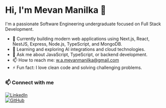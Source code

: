 # Hi, I'm Mevan Manilka 👋

I'm a passionate Software Engineering undergraduate focused on Full Stack Development.

- 🔭 Currently building modern web applications using Next.js, React, NestJS, Express, Node.js, TypeScript, and MongoDB.
- 🌱 Learning and exploring AI integrations and cloud technologies.
- 💬 Ask me about JavaScript, TypeScript, or backend development.
- 📫 How to reach me: w.a.mevanmanilka@gmail.com
- ⚡ Fun fact: I love clean code and solving challenging problems.


### 📫 Connect with me

[![LinkedIn](https://img.shields.io/badge/-LinkedIn-0A66C2?style=flat&logo=linkedin&logoColor=white)](https://linkedin.com/in/mevan-manilka-a809b0254)  
[![GitHub](https://img.shields.io/badge/-GitHub-181717?style=flat&logo=github&logoColor=white)](https://github.com/mevanmanilka83)  
